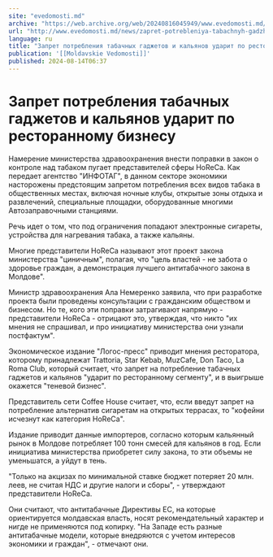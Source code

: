 ```yaml
---
site: "evedomosti.md"
archive: "https://web.archive.org/web/20240816045949/www.evedomosti.md/news/zapret-potrebleniya-tabachnyh-gadzhetov-i-kalyanov-udarit-po"
url: "http://www.evedomosti.md/news/zapret-potrebleniya-tabachnyh-gadzhetov-i-kalyanov-udarit-po"
language: ru
title: "Запрет потребления табачных гаджетов и кальянов ударит по ресторанному бизнесу"
publication: '[[Moldavskie Vedomosti]]'
published: 2024-08-14T06:37
---
```


# Запрет потребления табачных гаджетов и кальянов ударит по ресторанному бизнесу

Намерение министерства здравоохранения внести поправки в закон о контроле над табаком пугает представителей сферы HoReCa. Как передает агентство "ИНФОТАГ", в данном секторе экономики насторожены предстоящим запретом потребления всех видов табака в общественных местах, включая ночные клубы, открытые зоны отдыха и развлечений, специальные площадки, оборудованные многими Автозаправочными станциями.

Речь идет о том, что под ограничения попадают электронные сигареты, устройства для нагревания табака, а также кальяны.

Многие представители HoReCa называют этот проект закона министерства "циничным", полагая, что "цель властей - не забота о здоровье граждан, а демонстрация лучшего антитабачного закона в Молдове".

Министр здравоохранения Ала Немеренко заявила, что при разработке проекта были проведены консультации с гражданским обществом и бизнесом. Но те, кого эти поправки затрагивают напрямую - представители HoReCa - отрицают это, утверждая, что никто "их мнения не спрашивал, и про инициативу министерства они узнали постфактум".

Экономическое издание "Логос-пресс" приводит мнения ресторатора, которому принадлежат Trattoria, Star Kebab, MuzCafe, Don Taco, La Roma Club, который считает, что запрет на потребление табачных гаджетов и кальянов "ударит по ресторанному сегменту", и в выигрыше окажется "теневой бизнес".

Представитель сети Coffee House считает, что, если введут запрет на потребление альтернатив сигаретам на открытых террасах, то "кофейни исчезнут как категория HoReCa".

Издание приводит данные импортеров, согласно которым кальянный рынок в Молдове потребляет 100 тонн смесей для кальянов в год. Если инициатива министерства приобретет силу закона, то эти объемы не уменьшатся, а уйдут в тень.

"Только на акцизах по минимальной ставке бюджет потеряет 20 млн. леев, не считая НДС и другие налоги и сборы", - утверждают представители HoReCa.

Они считают, что антитабачные Директивы ЕС, на которые ориентируется молдавская власть, носят рекомендательный характер и нигде не применяются под копирку. "На Западе есть разные антитабачные модели, которые внедряются с учетом интересов экономики и граждан", - отмечают они.